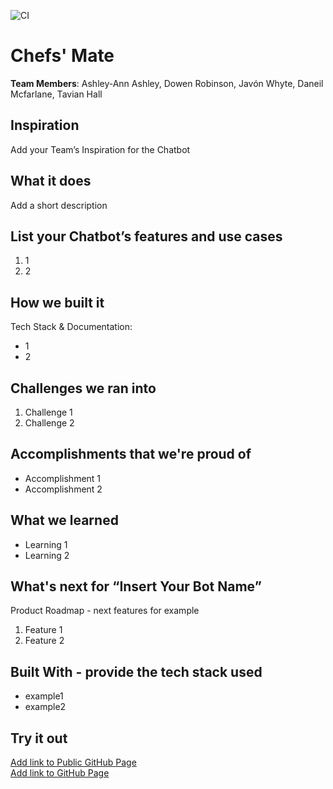 ![CI](https://github.com/DevC-Kingston/team12/workflows/Node.js%20CI/badge.svg)

# Chefs' Mate

[//]: <> (Please use this Winning Hackathon Application as an example:
https://devpost.com/software/rewise-ai-powered-revision-bot)

**Team Members**: Ashley-Ann Ashley, Dowen Robinson, Javón Whyte, Daneil Mcfarlane, Tavian Hall

## Inspiration

Add your Team’s Inspiration for the Chatbot

## What it does

Add a short description

## List your Chatbot’s features and use cases

1. 1
1. 2

## How we built it

Tech Stack & Documentation:

-   1
-   2

## Challenges we ran into

1. Challenge 1
1. Challenge 2

## Accomplishments that we're proud of

-   Accomplishment 1
-   Accomplishment 2

## What we learned

-   Learning 1
-   Learning 2

## What's next for “Insert Your Bot Name”

Product Roadmap - next features for example

1. Feature 1
1. Feature 2

## Built With - provide the tech stack used

-   example1
-   example2

## Try it out

[Add link to Public GitHub Page](link) </br>
[Add link to GitHub Page](link)
